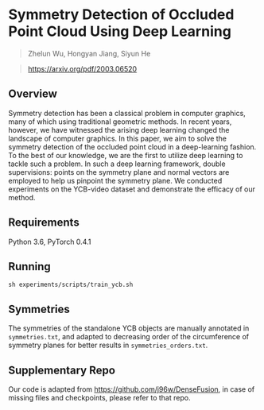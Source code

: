 # Symmetry Detection of Occluded Point Cloud Using Deep Learning
> Zhelun Wu, Hongyan Jiang, Siyun He

> https://arxiv.org/pdf/2003.06520


## Overview
Symmetry detection has been a classical problem in computer graphics, many of which using traditional geometric methods. In recent years, however, we have witnessed the arising deep learning changed the landscape of computer graphics. In this paper, we aim to solve the symmetry detection of the occluded point cloud in a deep-learning fashion. To the best of our knowledge, we are the first to utilize deep learning to tackle such a problem. In such a deep learning framework, double supervisions: points on the symmetry plane and normal vectors are employed to help us pinpoint the symmetry plane. We conducted experiments on the YCB-video dataset and demonstrate the efficacy of our method. 

## Requirements
Python 3.6, PyTorch 0.4.1

## Running
`sh experiments/scripts/train_ycb.sh`

## Symmetries
The symmetries of the standalone YCB objects are manually annotated in `symmetries.txt`, and adapted to decreasing order of the circumference of symmetry planes for better results in `symmetries_orders.txt`.

## Supplementary Repo
Our code is adapted from https://github.com/j96w/DenseFusion, in case of missing files and checkpoints, please refer to that repo.
